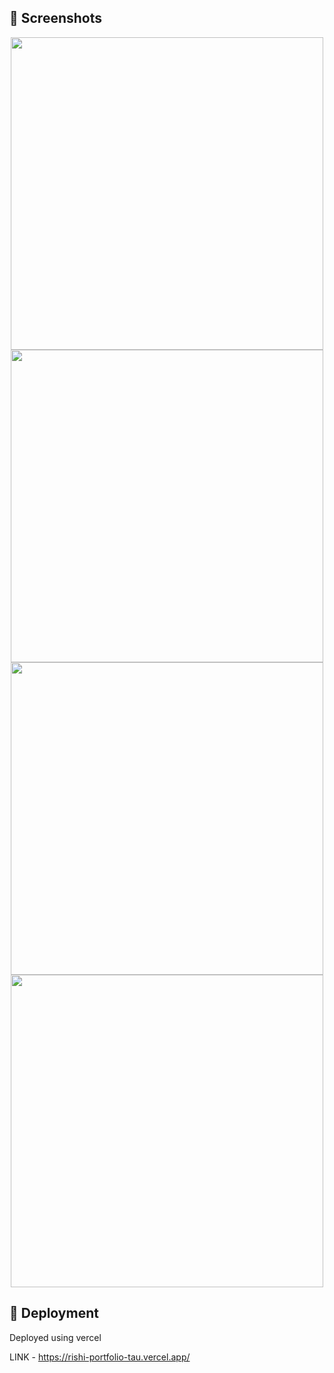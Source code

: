 ## 📸 Screenshots
<p align="center">
  <img src="public/1st.jpg" width="500" height="500" />
  <img src="public/2nd.jpg" width="500" height="500" />
  <img src="public/3rd.jpg" width="500" height="500" />
  <img src="public/4th.jpg" width="500" height="500" />
</p>

## 🚀 Deployment
Deployed using vercel 

LINK - https://rishi-portfolio-tau.vercel.app/
